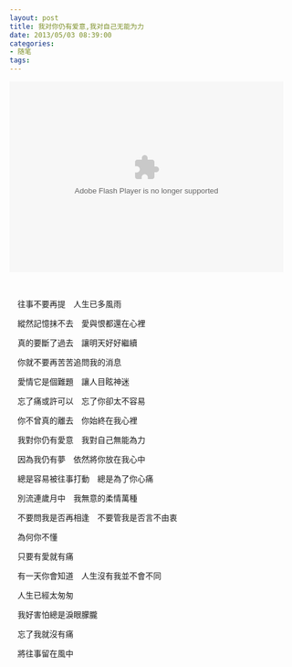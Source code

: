 ```yaml
---
layout: post
title: 我对你仍有爱意,我对自己无能为力
date: 2013/05/03 08:39:00
categories: 
- 随笔
tags: 
---
```


<embed src="http://player.yinyuetai.com/video/player/635595/v_0.swf" quality="high" width="480" height="334" align="middle"  allowScriptAccess="sameDomain" allowfullscreen="true" type="application/x-shockwave-flash" />

  

　往事不要再提　人生已多風雨

　縱然記憶抹不去　愛與恨都還在心裡

　真的要斷了過去　讓明天好好繼續

　你就不要再苦苦追問我的消息

　愛情它是個難題　讓人目眩神迷

　忘了痛或許可以　忘了你卻太不容易

　你不曾真的離去　你始終在我心裡

　我對你仍有愛意　我對自己無能為力

　因為我仍有夢　依然將你放在我心中

　總是容易被往事打動　總是為了你心痛

　別流連歲月中　我無意的柔情萬種

　不要問我是否再相逢　不要管我是否言不由衷

　為何你不懂

　只要有愛就有痛

　有一天你會知道　人生沒有我並不會不同

　人生已經太匆匆

　我好害怕總是淚眼朦朧

　忘了我就沒有痛

　將往事留在風中
